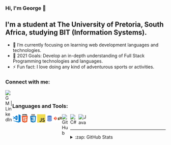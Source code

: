 ### Hi, I'm George 👋

## I'm a student at The University of Pretoria, South Africa, studying BIT (Information Systems).

- 🌱 I’m currently focusing on learning web development languages and technologies.
- 🥅 2021 Goals: Develop an in-depth understanding of Full Stack Programming technologies and languages.
- ⚡ Fun fact: I love doing any kind of adventurous sports or activities.

### Connect with me:

[<img align="left" alt="GM | LinkedIn" width="22px" src="https://i.stack.imgur.com/gVE0j.png" />][linkedin]

<br />

### Languages and Tools:

<img align="left" alt="Visual Studio Code" width="26px" src="https://raw.githubusercontent.com/github/explore/80688e429a7d4ef2fca1e82350fe8e3517d3494d/topics/visual-studio-code/visual-studio-code.png" />
<img align="left" alt="HTML5" width="26px" src="https://raw.githubusercontent.com/github/explore/80688e429a7d4ef2fca1e82350fe8e3517d3494d/topics/html/html.png" />
<img align="left" alt="CSS3" width="26px" src="https://raw.githubusercontent.com/github/explore/80688e429a7d4ef2fca1e82350fe8e3517d3494d/topics/css/css.png" />
<img align="left" alt="JavaScript" width="26px" src="https://raw.githubusercontent.com/github/explore/80688e429a7d4ef2fca1e82350fe8e3517d3494d/topics/javascript/javascript.png" />
<img align="left" alt="SQL" width="26px" src="https://raw.githubusercontent.com/github/explore/80688e429a7d4ef2fca1e82350fe8e3517d3494d/topics/sql/sql.png" />
<img align="left" alt="Git" width="26px" src="https://raw.githubusercontent.com/github/explore/80688e429a7d4ef2fca1e82350fe8e3517d3494d/topics/git/git.png" />
<img align="left" alt="GitHub" width="26px" src="https://pngimg.com/uploads/github/github_PNG67.png" />
<img align="left" alt="C#" width="26px" src="https://seeklogo.com/images/C/c-sharp-c-logo-02F17714BA-seeklogo.com.png" />
<img align="left" alt="Java" width="26px" src="https://www.pngkey.com/png/full/264-2646582_logo-transparent-background-java.png" />

<br />
<br />

---

<details>
  <summary>:zap: GitHub Stats</summary>

  <img align="left" alt="GeorgeMarais' GitHub Stats" src="https://github-readme-stats.codestackr.vercel.app/api?username=GeorgeMarais&show_icons=true&hide_border=true" />

</details>

[linkedin]: https://www.linkedin.com/in/george-marais/
